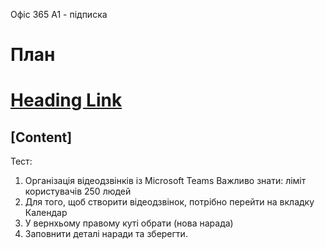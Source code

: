Офіс 365 А1 - підписка
# План

# [Heading Link](#content)

## [Content] 
Тест:
1. Організація відеодзвінків із Microsoft Teams
Важливо знати: ліміт користувачів 250 людей
1. Для того, щоб створити відеодзвінок, потрібно перейти на вкладку Календар
2. У вернхьому правому куті обрати (нова нарада)
3. Заповнити деталі наради та зберегти.


